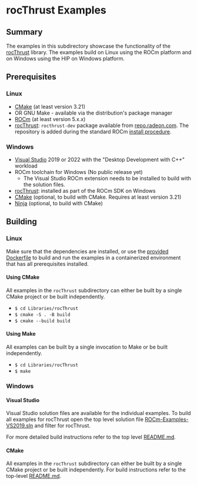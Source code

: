 # rocThrust Examples

## Summary
The examples in this subdirectory showcase the functionality of the [rocThrust](https://github.com/rocmSoftwarePlatform/rocThrust) library. The examples build on Linux using the ROCm platform and on Windows using the HIP on Windows platform.

## Prerequisites
### Linux
- [CMake](https://cmake.org/download/) (at least version 3.21)
- OR GNU Make - available via the distribution's package manager
- [ROCm](https://rocm.docs.amd.com/projects/HIP/en/latest/install/install.html) (at least version 5.x.x)
- [rocThrust](https://github.com/rocmSoftwarePlatform/rocThrust): `rocthrust-dev` package available from [repo.radeon.com](https://repo.radeon.com/rocm/). The repository is added during the standard ROCm [install procedure](https://rocm.docs.amd.com/projects/HIP/en/latest/install/install.html).

### Windows
- [Visual Studio](https://visualstudio.microsoft.com/) 2019 or 2022 with the "Desktop Development with C++" workload
- ROCm toolchain for Windows (No public release yet)
    - The Visual Studio ROCm extension needs to be installed to build with the solution files.
- [rocThrust](https://github.com/rocmSoftwarePlatform/rocThrust): installed as part of the ROCm SDK on Windows
- [CMake](https://cmake.org/download/) (optional, to build with CMake. Requires at least version 3.21)
- [Ninja](https://ninja-build.org/) (optional, to build with CMake)

## Building
### Linux
Make sure that the dependencies are installed, or use the [provided Dockerfile](../../Dockerfiles/hip-libraries-rocm-ubuntu.Dockerfile) to build and run the examples in a containerized environment that has all prerequisites installed.

#### Using CMake
All examples in the `rocThrust` subdirectory can either be built by a single CMake project or be built independently.

- `$ cd Libraries/rocThrust`
- `$ cmake -S . -B build`
- `$ cmake --build build`

#### Using Make
All examples can be built by a single invocation to Make or be built independently.

- `$ cd Libraries/rocThrust`
- `$ make`

### Windows
#### Visual Studio
Visual Studio solution files are available for the individual examples. To build all examples for rocThrust open the top level solution file [ROCm-Examples-VS2019.sln](../../ROCm-Examples-VS2019.sln) and filter for rocThrust.

For more detailed build instructions refer to the top level [README.md](../../README.md#visual-studio).

#### CMake
All examples in the `rocThrust` subdirectory can either be built by a single CMake project or be built independently. For build instructions refer to the top-level [README.md](../../README.md#cmake-2).
